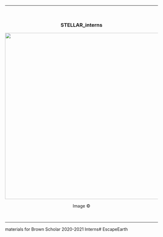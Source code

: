 <hr>
<br />
<div align="center">
  <h3>STELLAR_interns</h3>

  <div><div align="center" width=80px>
      <img src="https://cdn.mos.cms.futurecdn.net/KBmi6rEn2NT5H9Y4i7Z7Hd-650-80.jpg" width="550">
      <p width="auto">Image &copy;</p>
    </div></div>
</div>

<br />

<hr>

materials for Brown Scholar 2020-2021 Interns# EscapeEarth
